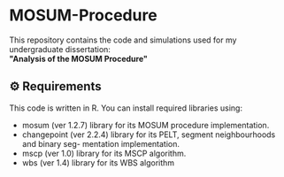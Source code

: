 # MOSUM-Procedure

This repository contains the code and simulations used for my undergraduate dissertation:  
**"Analysis of the MOSUM Procedure"**
## ⚙️ Requirements

This code is written in R. You can install required libraries using:
- mosum (ver 1.2.7) library for its MOSUM procedure implementation.
- changepoint (ver 2.2.4) library for its PELT, segment neighbourhoods and binary seg-
mentation implementation.
- mscp (ver 1.0) library for its MSCP algorithm.
- wbs (ver 1.4) library for its WBS algorithm







